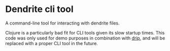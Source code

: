 # Dendrite cli tool

A command-line tool for interacting with dendrite files.

Clojure is a particularly bad fit for CLI tools given its slow startup times. This code was only used for demo
purposes in combination with [drip](https://github.com/ninjudd/drip), and will be replaced with a proper CLI
tool in the future.
